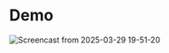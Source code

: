 # Demo

![Screencast from 2025-03-29 19-51-20](https://github.com/user-attachments/assets/2549bb7e-d740-4415-bc1f-8e1f7b06432f)
